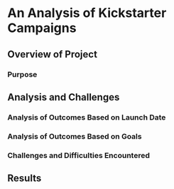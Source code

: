 # An Analysis of Kickstarter Campaigns
## Overview of Project

### Purpose

## Analysis and Challenges

### Analysis of Outcomes Based on Launch Date

### Analysis of Outcomes Based on Goals

### Challenges and Difficulties Encountered

## Results
